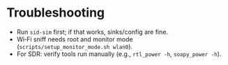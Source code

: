 # Troubleshooting

- Run `sid-sim` first; if that works, sinks/config are fine.
- Wi‑Fi sniff needs root and monitor mode (`scripts/setup_monitor_mode.sh wlan0`).
- For SDR: verify tools run manually (e.g., `rtl_power -h`, `soapy_power -h`).
